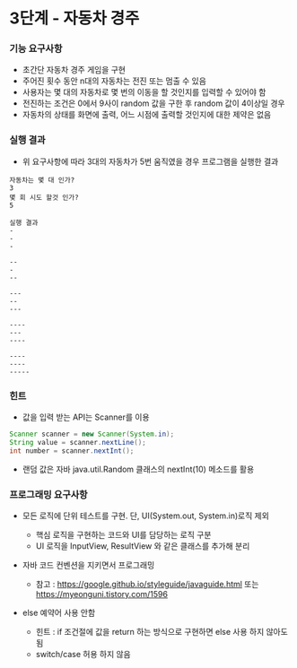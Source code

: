 # 3단계 - 자동차 경주

### 기능 요구사항

- 초간단 자동차 경주 게임을 구현
- 주어진 횟수 동안 n대의 자동차는 전진 또는 멈출 수 있음
- 사용자는 몇 대의 자동차로 몇 번의 이동을 할 것인지를 입력할 수 있어야 함
- 전진하는 조건은 0에서 9사이 random 값을 구한 후 random 값이 4이상일 경우
- 자동차의 상태를 화면에 출력, 어느 시점에 출력할 것인지에 대한 제약은 없음

### 실행 결과

- 위 요구사항에 따라 3대의 자동차가 5번 움직였을 경우 프로그램을 실행한 결과
```
자동차는 몇 대 인가?
3
몇 회 시도 할것 인가?
5

실행 결과
-
-
-

--
-
--

---
--
---

----
---
----

----
----
-----
```

### 힌트
- 값을 입력 받는 API는 Scanner를 이용

```java
Scanner scanner = new Scanner(System.in);
String value = scanner.nextLine();
int number = scanner.nextInt(); 
```
- 랜덤 값은 자바 java.util.Random 클래스의 nextInt(10) 메소드를 활용

### 프로그래밍 요구사항
- 모든 로직에 단위 테스트를 구현. 단, UI(System.out, System.in)로직 제외
  - 핵심 로직을 구현하는 코드와 UI를 담당하는 로직 구분
  - UI 로직을 InputView, ResultView 와 같은 클래스를 추가해 분리

- 자바 코드 컨벤션을 지키면서 프로그래밍
  - 참고 : https://google.github.io/styleguide/javaguide.html 또는 https://myeonguni.tistory.com/1596

- else 예약어 사용 안함
  - 힌트 : if 조건절에 값을 return 하는 방식으로 구현하면 else 사용 하지 않아도 됨
  - switch/case 허용 하지 않음


